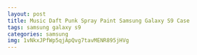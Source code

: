 ```yaml
---
layout: post
title: Music Daft Punk Spray Paint Samsung Galaxy S9 Case
tags: samsung galaxy s9
categories: samsung
img: 1vNkxJPfWp5qjApQvg7tavMENR895jHVg
---
```

